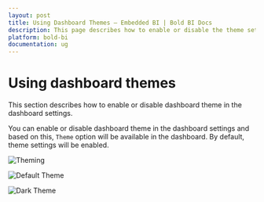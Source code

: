 ```yaml
---
layout: post
title: Using Dashboard Themes – Embedded BI | Bold BI Docs
description: This page describes how to enable or disable the theme setting option across your dashboards deployed in your Bold BI site.
platform: bold-bi
documentation: ug
---
```


# Using dashboard themes

This section describes how to enable or disable dashboard theme in the dashboard settings.

You can enable or disable dashboard theme in the dashboard settings and based on this, `Theme` option will be available in the dashboard. By default, theme settings will be enabled.

![Theming](/bold-bi-docs/static/assets/embedded/site-administration/images/theming.png#width=60%)

![Default Theme](/bold-bi-docs/static/assets/embedded/site-administration/images/light-theming.png#width=50%)

![Dark Theme](/bold-bi-docs/static/assets/embedded/site-administration/images/dark-theming.png#width=50%)